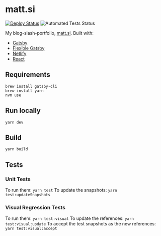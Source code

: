 # matt.si

[![Deploy Status](https://api.netlify.com/api/v1/badges/dcadbc17-697b-4194-9871-cab8ba07309a/deploy-status)](https://app.netlify.com/sites/mattsi/deploys)
![Automated Tests Status](https://github.com/mattsi-jansky/matt.si/workflows/Run%20tests/badge.svg)

My blog-slash-portfolio, [matt.si](https://matt.si). Built with:

* [Gatsby](https://www.gatsbyjs.org/)
* [Flexible Gatsby](https://github.com/wangonya/flexible-gatsby/)
* [Netlify](https://www.netlify.com)
* [React](https://reactjs.org/)

## Requirements

```(bash)
brew install gatsby-cli
brew install yarn
nvm use
```

## Run locally

`yarn dev`

## Build

`yarn build`

## Tests

### Unit Tests

To run them: `yarn test`
To update the snapshots: `yarn test:updateSnapshots`

### Visual Regression Tests

To run them: `yarn test:visual`
To update the references: `yarn test:visual:update`
To accept the test snapshots as the new references: `yarn test:visual:accept`
